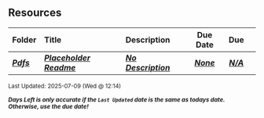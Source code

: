 ## Resources

| Folder | Title | Description | Due Date | Due |  |
|:------|:------|:------|:-----:|:-----:|-----|
| ***<a href="https://github.com/rugbyprof/4443-Msu-IoT/tree/master/Resources/Pdfs">Pdfs</a>*** | ***<a href="https://github.com/rugbyprof/4443-Msu-IoT/tree/master/Resources/Pdfs"> Placeholder Readme </a>*** | ***<a href="https://github.com/rugbyprof/4443-Msu-IoT/tree/master/Resources/Pdfs"> No Description</a>*** | ***<a href="https://github.com/rugbyprof/4443-Msu-IoT/tree/master/Resources/Pdfs">None</a>*** | ***<a href="https://github.com/rugbyprof/4443-Msu-IoT/tree/master/Resources/Pdfs">N/A</a>*** |  |

<sup>Last Updated: 2025-07-09 (Wed @ 12:14)</sup> 

<sup>***Days Left is only accurate if the `Last Updated` date is the same as todays date. Otherwise, use the due date!***</sup> 